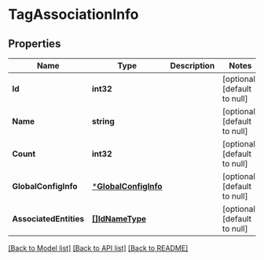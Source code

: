 # TagAssociationInfo

## Properties
Name | Type | Description | Notes
------------ | ------------- | ------------- | -------------
**Id** | **int32** |  | [optional] [default to null]
**Name** | **string** |  | [optional] [default to null]
**Count** | **int32** |  | [optional] [default to null]
**GlobalConfigInfo** | [***GlobalConfigInfo**](GlobalConfigInfo.md) |  | [optional] [default to null]
**AssociatedEntities** | [**[]IdNameType**](IdNameType.md) |  | [optional] [default to null]

[[Back to Model list]](../README.md#documentation-for-models) [[Back to API list]](../README.md#documentation-for-api-endpoints) [[Back to README]](../README.md)

